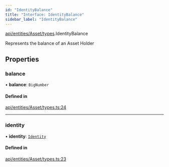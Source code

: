 ```yaml
---
id: "IdentityBalance"
title: "Interface: IdentityBalance"
sidebar_label: "IdentityBalance"
---
```


[api/entities/Asset/types](../../../../../../modules/API/Entities/Asset/Types/Types.md).IdentityBalance

Represents the balance of an Asset Holder

## Properties

### balance

• **balance**: `BigNumber`

#### Defined in

[api/entities/Asset/types.ts:24](https://github.com/PolymeshAssociation/polymesh-sdk/blob/07a4c5b0/src/api/entities/Asset/types.ts#L24)

___

### identity

• **identity**: [`Identity`](../../../../../../classes/API/Entities/Identity/Identity.md)

#### Defined in

[api/entities/Asset/types.ts:23](https://github.com/PolymeshAssociation/polymesh-sdk/blob/07a4c5b0/src/api/entities/Asset/types.ts#L23)
